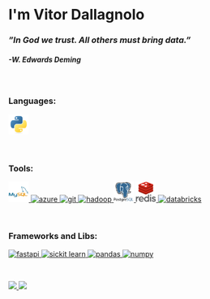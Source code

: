 <header>
<link rel="stylesheet" href="https://cdn.jsdelivr.net/gh/devicons/devicon@v2.15.1/devicon.min.css">

</header>

<h1 align="left">I'm Vitor Dallagnolo</h1>

<h3 align="left"><i>”In God we trust. All others must bring data.”</h3>
<h5 align="left"> -W. Edwards Deming</i> </h5>
<br>

<p align="left">
<h3 align="left">Languages:</h3>
<a href="https://www.python.org" target="_blank" rel="noreferrer"> <img src="https://raw.githubusercontent.com/devicons/devicon/master/icons/python/python-original.svg" alt="python" width="40" height="40"/> </a> 
</p>

<br>
<h3 align="left">Tools:</h3>
<p align="left"> <a href="https://www.mysql.com/" target="_blank" rel="noreferrer"> <img src="https://raw.githubusercontent.com/devicons/devicon/master/icons/mysql/mysql-original-wordmark.svg" alt="mysql" width="40" height="40"/> </a>  <a href="https://azure.microsoft.com/en-in/" target="_blank" rel="noreferrer"> <img src="https://www.vectorlogo.zone/logos/microsoft_azure/microsoft_azure-icon.svg" alt="azure" width="40" height="40"/> <a href="https://git-scm.com/" target="_blank" rel="noreferrer"> <img src="https://www.vectorlogo.zone/logos/git-scm/git-scm-icon.svg" alt="git" width="40" height="40"/> </a> <a href="https://hadoop.apache.org/" target="_blank" rel="noreferrer"> <img src="https://www.vectorlogo.zone/logos/apache_hadoop/apache_hadoop-icon.svg" alt="hadoop" width="40" height="40"/> </a>  <a href="https://www.postgresql.org" target="_blank" rel="noreferrer"> <img src="https://raw.githubusercontent.com/devicons/devicon/master/icons/postgresql/postgresql-original-wordmark.svg" alt="postgresql" width="40" height="40"/> </a>  <a href="https://redis.io" target="_blank" rel="noreferrer"> <img src="https://raw.githubusercontent.com/devicons/devicon/master/icons/redis/redis-original-wordmark.svg" alt="redis" width="40" height="40"/> </a> 
 <a href="https://www.databricks.com/" target="_blank" rel="noreferrer"> <img src="https://learn.microsoft.com/answers/topics/25409/icon.html?t=168439" alt="databricks" width="40" height="40"/> </a>
</p>
 
<br>
<h3 align="left">Frameworks and Libs:</h3>
<p align="left">
<a href="https://fastapi.tiangolo.com/" target="_blank" rel="noreferrer"> <img src="https://cdn.jsdelivr.net/gh/devicons/devicon/icons/fastapi/fastapi-original.svg" alt="fastapi" width="40" height="40"/> </a><a href="https://scikit-learn.org/stable/" target="_blank" rel="noreferrer"> <img src="https://www.grantlee.me/static/media/scikitlearn.ff1c1fa00c739e8499bb.png" alt="sickit learn" width="40" height="40"/> </a>
<a href="https://pandas.pydata.org/" target="_blank" rel="noreferrer"> <img src="https://pandas.pydata.org/static/img/favicon_white.ico" alt="pandas" width="40" height="40"/> </a>
<a href="https://numpy.org/" target="_blank" rel="noreferrer"> <img src="https://numpy.org/images/logo.svg" alt="numpy" width="40" height="40"/> </a>
</p>

<br>
<p align=center> 
<div>
<a href="https://github.com/seu-usuário-aqui">
<img height="180em" src="https://github-readme-stats.vercel.app/api/top-langs/?username=vitordallagnolo&layout=compact&langs_count=7&theme=transparent"/>
<img height="180em" src="https://github-readme-stats.vercel.app/api?username=vitordallagnolo&show_icons=true&theme=transparent&include_all_commits=true&count_private=true"/>
</div>
</p>
